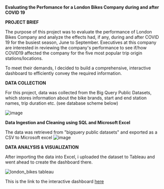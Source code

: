 **Evaluating the Perfomance for a London Bikes Company during and after COVID 19**

**PROJECT BRIEF**

The purpose of this project was to evaluate the performance of London Bikes Company and analyze the effects had, if any, during and after COVID 19 for the busiest season, June to September. Executives at this company are interested in reviewing the company's performance to see if/how COVID19 affected the company for the five most popular trip origin stations/locations. 

To meet their demands, I decided to build a comprehensive, interactive dashboard to efficiently convey the required information.


**DATA COLLECTION**

For this project, data was collected from the Big Query Public Datasets, which stores information about the bike brands, start and end station names, trip duration etc. (see database scheme below)

![image](https://github.com/cezekwem/portfolio/assets/135195102/7fda08aa-4fd2-471b-8747-63b7df104e16)

**Data Ingestion and Cleaning using SQL and Microsoft Excel**

The data was retrieved from "bigquery public datasets" and exported as a CSV to Microsoft excel
![image](https://github.com/cezekwem/portfolio/assets/135195102/c3a0b843-c431-454c-9f78-04f80fdb3e5d)

**DATA ANALYSIS & VISUALIZATION**

After importing the data into Excel, i uploaded the dataset to Tableau and went ahead to create the dashboard there. 

![london_bikes tableau ](https://github.com/cezekwem/portfolio/assets/135195102/47465c07-3264-4b55-86ee-a709f85ea35e)

This is the link to the interactive dashboard [here](https://public.tableau.com/app/profile/chiugo/viz/Londonbicyclehires/Dashboard1)
